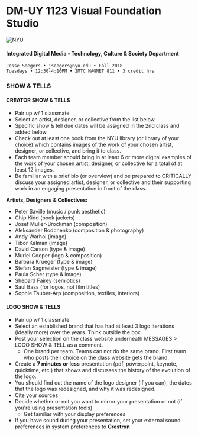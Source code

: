 # DM-UY 1123 Visual Foundation Studio

![NYU](C:/Users/Jesse%20Seegers/Desktop/NYU%20VFS/DM-1123-B-VFS-FA18-SEEGERS/nyu_soe_logo.png)

#### Integrated Digital Media • Technology, Culture & Society Department 

```
Jesse Seegers • jseegers@nyu.edu • Fall 2018 
Tuesdays • 12:30-4:10PM • 2MTC MAGNET 811 • 3 credit hrs
```

### SHOW & TELLS


#### CREATOR SHOW & TELLS
* Pair up w/ 1 classmate
* Select an artist, designer, or collective from the list below.
* Specific show & tell due dates will be assigned in the 2nd class and added below.
* Check out at least one book from the NYU library (or library of your choice) which contains images of the work of your chosen artist, designer, or collective, and bring it to class. 
* Each team member should bring in at least 6 or more digital examples of the work of your chosen artist, designer, or collective for a total of at least 12 images.
* Be familiar with a brief bio (or overview) and be prepared to CRITICALLY discuss your assigned artist, designer, or collective and their supporting work in an engaging presentation in front of the class. 

**Artists, Designers & Collectives:**

* Peter Saville (music / punk aesthetic)
* Chip Kidd (book jackets)
* Josef Muller-Brockman (composition)
* Aleksander Rodchenko (composition & photography)
* Andy Warhol (image)
* Tibor Kalman (image)
* David Carson (type & image)
* Muriel Cooper (logo & composition)
* Barbara Krueger (type & image)
* Stefan Sagmeister (type & image)
* Paula Scher (type & image)
* Shepard Fairey (semiotics)
* Saul Bass (for logos, not film titles)
* Sophie Tauber-Arp (composition, textiles, interiors)



#### LOGO SHOW & TELLS

- Pair up w/ 1 classmate 
- Select an established brand that has had at least 3 logo iterations (ideally more) over the years. Think outside the box. 
- Post your selection on the class website underneath MESSAGES > LOGO SHOW & TELL as a comment. 
  - One brand per team. Teams can not do the same brand. First team who posts their choice on the class website gets the brand.
- Create a **7 minutes or less** presentation (pdf, powerpoint, keynote, quicktime, etc.) that shows and discusses the history of the evolution of the logo. 
- You should find out the name of the logo designer (if you can), the dates that the logo was redesigned, and why it was redesigned.
- Cite your sources
- Decide whether or not you want to mirror your presentation or not (if you're using presentation tools)
  - Get familiar with your display preferences
- If you have sound during your presentation, set your external sound preferences in system preferences to **Crestron**